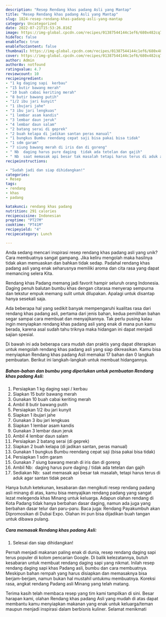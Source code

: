 ```yaml
---
description: "Resep Rendang khas padang Asli yang Mantap"
title: "Resep Rendang khas padang Asli yang Mantap"
slug: 1824-resep-rendang-khas-padang-asli-yang-mantap
category: Uncategorized
date: 2022-07-21T15:53:26.816Z
image: https://img-global.cpcdn.com/recipes/01387544144c1ef6/680x482cq70/rendang-khas-padang-asli-foto-resep-utama.jpg
hideToc: false
enableToc: true
enableTocContent: false
thumbnail: https://img-global.cpcdn.com/recipes/01387544144c1ef6/680x482cq70/rendang-khas-padang-asli-foto-resep-utama.jpg
cover: https://img-global.cpcdn.com/recipes/01387544144c1ef6/680x482cq70/rendang-khas-padang-asli-foto-resep-utama.jpg
author: Admin
authorAv: notfound
ratingvalue: 4.7
reviewcount: 10
recipeingredient:
- "1 kg daging sapi  kerbau"
- "15 butir bawang merah"
- "10 buah cabai keriting merah"
- "8 butir bawang putih"
- "1/2 ibu jari kunyit"
- "1 ibujari jahe"
- "3 ibu jari lengkuas"
- "1 lembar asam kandis"
- "3 lembar daun jeruk"
- "4 lembar daun salam"
- "2 batang serai di geprek"
- "2 buah kelapa di jadikan santan peras manual"
- "1 bungkus Bumbu reendang cepat saji bisa pakai bisa tidak"
- "1 sdm garam"
- "7 siung bawang merah di iris dan di goreng"
- " Nb  daging harus pure daging  tidak ada tetelan dan gajih"
- " Nb  saat memasak api besar tak masalah tetapi harus terus di aduk agar santan tidak pecah"
recipeinstructions:

- "Sudah jadi dan siap dihidangkan!"
categories:
- Resep
tags:
- rendang
- khas
- padang

katakunci: rendang khas padang 
nutrition: 291 calories
recipecuisine: Indonesian
preptime: "PT27M"
cooktime: "PT41M"
recipeyield: "4"
recipecategory: Lunch

---
```





Anda sedang mencari inspirasi resep rendang khas padang asli yang unik? Cara membuatnya sangat gampang. Jika keliru mengolah maka hasilnya tidak akan memuaskan dan bahkan tidak sedap. Padahal rendang khas padang asli yang enak seharusnya memiliki aroma dan cita rasa yang dapat memancing selera Kita.





Rendang khas Padang memang jadi favorit hampir seluruh orang Indonesia. Daging penuh balutan bumbu khas dengan citarasa menyerap sempurna dan tekstur empuk memang sulit untuk dilupakan. Apalagi untuk disantap hanya sesekali saja.

Ada beberapa hal yang sedikit banyak mempengaruhi kualitas rasa dari rendang khas padang asli, pertama dari jenis bahan, kedua pemilihan bahan segar sampai cara membuat dan menyajikannya. Tak perlu pusing kalau ingin menyiapkan rendang khas padang asli yang enak di mana pun kamu berada, karena asal sudah tahu triknya maka hidangan ini dapat menjadi sajian spesial.






Di bawah ini ada beberapa cara mudah dan praktis yang dapat diterapkan untuk mengolah rendang khas padang asli yang siap dikreasikan. Kamu bisa menyiapkan Rendang khas padang Asli memakai 17 bahan dan 0 langkah pembuatan. Berikut ini langkah-langkah untuk membuat hidangannya.

<!--inarticleads1-->

##### Bahan-bahan dan bumbu yang diperlukan untuk pembuatan Rendang khas padang Asli:

1. Persiapkan 1 kg daging sapi / kerbau
1. Siapkan 15 butir bawang merah
1. Gunakan 10 buah cabai keriting merah
1. Ambil 8 butir bawang putih
1. Persiapkan 1/2 ibu jari kunyit
1. Siapkan 1 ibujari jahe
1. Gunakan 3 ibu jari lengkuas
1. Siapkan 1 lembar asam kandis
1. Gunakan 3 lembar daun jeruk
1. Ambil 4 lembar daun salam
1. Persiapkan 2 batang serai (di geprek)
1. Siapkan 2 buah kelapa (di jadikan santan, peras manual)
1. Gunakan 1 bungkus Bumbu reendang cepat saji (bisa pakai bisa tidak)
1. Persiapkan 1 sdm garam
1. Gunakan 7 siung bawang merah di iris dan di goreng
1. Ambil  Nb:  daging harus pure daging / tidak ada tetelan dan gajih
1. Sediakan  Nb:  saat memasak api besar tak masalah, tetapi harus terus di aduk agar santan tidak pecah


Hanya butuh ketekunan, kesabaran dan mengikuti resep rendang padang asli minang di atas, kamu bisa menyajikan rendang padang yang sangat lezat melegenda khas Minang untuk keluarga. Adapun olahan rendang di Kota Padang tidak hanya berbahan dasar daging, namun ada juga yang berbahan dasar telur dan paru-paru. Baca juga: Rendang Payakumbuh akan Dipromosikan di Dubai Expo. Olahan ini pun bisa dijadikan buah tangan untuk dibawa pulang. 

<!--inarticleads2-->

##### Cara memasak Rendang khas padang Asli:


1. Selesai dan siap dihidangkan!

Pernah menjadi makanan paling enak di dunia, resep rendang daging sapi terus populer di kolom pencarian Google. Di balik kelezatannya, butuh kesabaran untuk membuat rendang daging sapi yang nikmat. Inilah resep rendang daging sapi khas Padang asli, bumbu dan cara membuatnya. Meskipun bahan rempah yang harus disiapkan dan memasaknya bisa berjam-berjam, namun bukan hal mustahil untukmu membuatnya. Koreksi rasa, angkat rendang Padang asli Minang yang telah matang. 

Terima kasih telah membaca resep yang tim kami tampilkan di sini. Besar harapan kami, olahan Rendang khas padang Asli yang mudah di atas dapat membantu kamu menyiapkan makanan yang enak untuk keluarga/teman maupun menjadi inspirasi dalam berbisnis kuliner. Selamat menikmati
